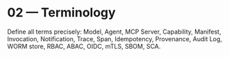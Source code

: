 # 02 — Terminology

Define all terms precisely: Model, Agent, MCP Server, Capability, Manifest, Invocation, Notification, Trace, Span, Idempotency, Provenance, Audit Log, WORM store, RBAC, ABAC, OIDC, mTLS, SBOM, SCA.
